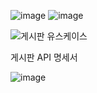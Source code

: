 
![image](https://user-images.githubusercontent.com/109057365/204733272-600cdbf5-2488-49b0-8a9f-cbc14efd9342.png)
![image](https://user-images.githubusercontent.com/109057365/204733328-5127c6f2-b7f1-4999-8174-a9f9970082ab.png)


![게시판 유스케이스](https://user-images.githubusercontent.com/109057365/204734969-669d238a-8367-4d18-839b-bd71e13db7fb.png)

게시판 API 명세서

![image](https://user-images.githubusercontent.com/109057365/204733798-b8d6019d-337f-459c-b943-37975012b810.png)
